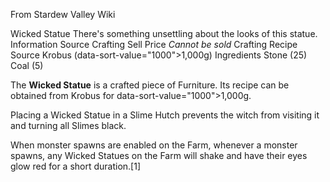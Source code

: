 From Stardew Valley Wiki

Wicked Statue There's something unsettling about the looks of this statue. Information Source Crafting Sell Price *Cannot be sold* Crafting Recipe Source Krobus (data-sort-value="1000"&gt;1,000g) Ingredients Stone (25) Coal (5)

The **Wicked Statue** is a crafted piece of Furniture. Its recipe can be obtained from Krobus for data-sort-value="1000"&gt;1,000g.

Placing a Wicked Statue in a Slime Hutch prevents the witch from visiting it and turning all Slimes black.

When monster spawns are enabled on the Farm, whenever a monster spawns, any Wicked Statues on the Farm will shake and have their eyes glow red for a short duration.\[1]
